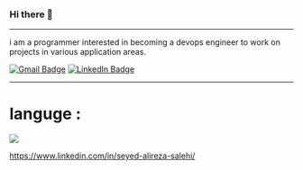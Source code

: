 ### Hi there 👋
____________________________________________________________________________________________________________
i am a programmer interested in becoming a devops engineer to work on projects in various application areas.

[![Gmail Badge](https://img.shields.io/badge/-ali.r.salehi99@gmail.com-c14438?style=flat-square&logo=Gmail&logoColor=white&link=mailto:ali.r.salehi99@gmail.com)](mailto:ali.r.salehi99@gmail.com)
[![LinkedIn Badge](https://img.shields.io/badge/-LinkedIn-4CA143?style=flat-square&logo=LinkedIn&logoColor=white&link=https://www.linkedin.com/in/seyed-alireza-salehi)](https://www.linkedin.com/in/seyed-alireza-salehi)
____________________________________________________________________________________________________________
# languge :
<a href="https://github.com/AliReza7222">
<img align="center" src="https://github-readme-stats.vercel.app/api/top-langs/?username=AliReza7222" />
</a>

https://www.linkedin.com/in/seyed-alireza-salehi/
